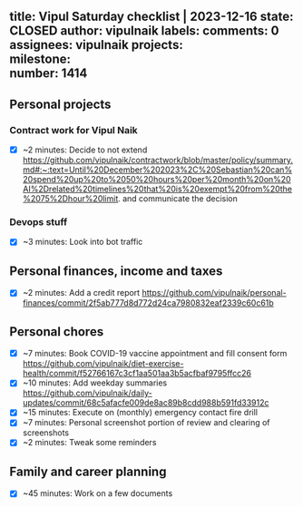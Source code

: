 title:	Vipul Saturday checklist | 2023-12-16
state:	CLOSED
author:	vipulnaik
labels:	
comments:	0
assignees:	vipulnaik
projects:	
milestone:	
number:	1414
--
## Personal projects

### Contract work for Vipul Naik

- [x] ~2 minutes: Decide to not extend https://github.com/vipulnaik/contractwork/blob/master/policy/summary.md#:~:text=Until%20December%202023%2C%20Sebastian%20can%20spend%20up%20to%2050%20hours%20per%20month%20on%20AI%2Drelated%20timelines%20that%20is%20exempt%20from%20the%2075%2Dhour%20limit. and communicate the decision

### Devops stuff

- [x] ~3 minutes: Look into bot traffic

## Personal finances, income and taxes

- [x] ~2 minutes: Add a credit report https://github.com/vipulnaik/personal-finances/commit/2f5ab777d8d772d24ca7980832eaf2339c60c61b

## Personal chores

- [x] ~7 minutes: Book COVID-19 vaccine appointment and fill consent form https://github.com/vipulnaik/diet-exercise-health/commit/f52766167c3cf1aa501aa3b5acfbaf9795ffcc26
- [x] ~10 minutes: Add weekday summaries https://github.com/vipulnaik/daily-updates/commit/68c5afacfe009de8ac89b8cdd988b591fd33912c
- [x] ~15 minutes: Execute on (monthly) emergency contact fire drill
- [x] ~7 minutes: Personal screenshot portion of review and clearing of screenshots
- [x] ~2 minutes: Tweak some reminders

## Family and career planning

- [x] ~45 minutes: Work on a few documents
